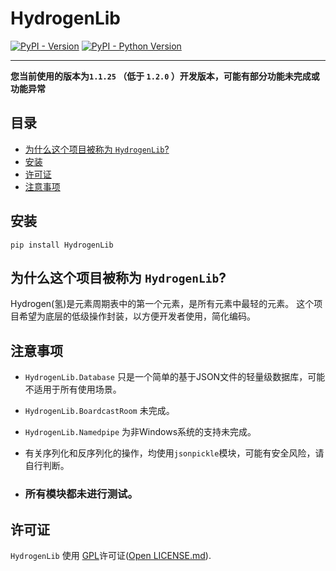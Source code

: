 # HydrogenLib

[![PyPI - Version](https://img.shields.io/pypi/v/hydrogenlib.svg)](https://pypi.org/project/hydrogenlib)
[![PyPI - Python Version](https://img.shields.io/pypi/pyversions/hydrogenlib.svg)](https://pypi.org/project/hydrogenlib)

-----

**您当前使用的版本为`1.1.25` （低于 `1.2.0` ）开发版本，可能有部分功能未完成或功能异常**

## 目录

- [为什么这个项目被称为 `HydrogenLib`?](#为什么这个项目被称为-hydrogenlib)
- [安装](#安装)
- [许可证](#许可证)
- [注意事项](#注意事项)

## 安装

```console
pip install HydrogenLib
```
## 为什么这个项目被称为 `HydrogenLib`?

Hydrogen(氢)是元素周期表中的第一个元素，是所有元素中最轻的元素。
这个项目希望为底层的低级操作封装，以方便开发者使用，简化编码。

## 注意事项

- `HydrogenLib.Database` 只是一个简单的基于JSON文件的轻量级数据库，可能不适用于所有使用场景。
- `HydrogenLib.BoardcastRoom` 未完成。
- `HydrogenLib.Namedpipe` 为非Windows系统的支持未完成。

- 有关序列化和反序列化的操作，均使用`jsonpickle`模块，可能有安全风险，请自行判断。
- ### 所有模块都未进行测试。


## 许可证

`HydrogenLib` 使用 [GPL](https://spdx.org/licenses/GPL-3.0.html)许可证([Open LICENSE.md](LICENSE.md)).
